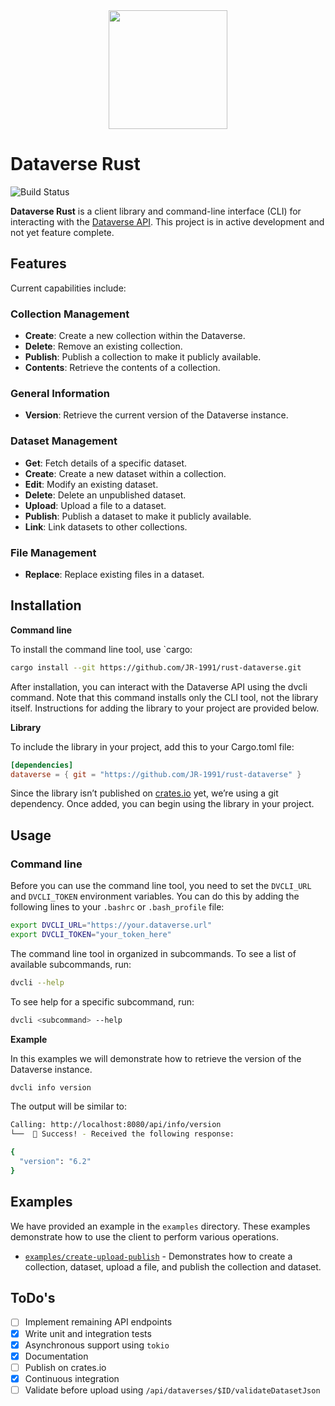 <div align="center">
  <img src="./static/image.png" width="190">
</div>

# Dataverse Rust

![Build Status](https://github.com/JR-1991/rust-dataverse/actions/workflows/tests.yml/badge.svg)

**Dataverse Rust** is a client library and command-line interface (CLI) for interacting with
the [Dataverse API](https://guides.dataverse.org/en/latest/api/). This project is in active development and not yet
feature complete.

## Features

Current capabilities include:

### Collection Management

- **Create**: Create a new collection within the Dataverse.
- **Delete**: Remove an existing collection.
- **Publish**: Publish a collection to make it publicly available.
- **Contents**: Retrieve the contents of a collection.

### General Information

- **Version**: Retrieve the current version of the Dataverse instance.

### Dataset Management

- **Get**: Fetch details of a specific dataset.
- **Create**: Create a new dataset within a collection.
- **Edit**: Modify an existing dataset.
- **Delete**: Delete an unpublished dataset.
- **Upload**: Upload a file to a dataset.
- **Publish**: Publish a dataset to make it publicly available.
- **Link**: Link datasets to other collections.

### File Management

- **Replace**: Replace existing files in a dataset.

## Installation

**Command line**

To install the command line tool, use `cargo:

```bash
cargo install --git https://github.com/JR-1991/rust-dataverse.git
```

After installation, you can interact with the Dataverse API using the dvcli command. Note that this command installs only the CLI tool, not the library itself. Instructions for adding the library to your project are provided below.

**Library**

To include the library in your project, add this to your Cargo.toml file:

```toml
[dependencies]
dataverse = { git = "https://github.com/JR-1991/rust-dataverse" }
```

Since the library isn’t published on [crates.io](https://crates.io) yet, we’re using a git dependency. Once added, you can begin using the library in your project.

## Usage

### Command line

Before you can use the command line tool, you need to set the `DVCLI_URL` and `DVCLI_TOKEN` environment variables. You
can do this by adding the following lines to your `.bashrc` or `.bash_profile` file:

```bash
export DVCLI_URL="https://your.dataverse.url"
export DVCLI_TOKEN="your_token_here"
```

The command line tool in organized in subcommands. To see a list of available subcommands, run:

```bash
dvcli --help
```

To see help for a specific subcommand, run:

```bash
dvcli <subcommand> --help
```

**Example**

In this examples we will demonstrate how to retrieve the version of the Dataverse instance.

```bash
dvcli info version
```

The output will be similar to:

```bash
Calling: http://localhost:8080/api/info/version
└──  🎉 Success! - Received the following response:

{
  "version": "6.2"
}
```

## Examples

We have provided an example in the `examples` directory. These examples demonstrate how to use the client to perform
various operations.

* [`examples/create-upload-publish`](examples/create-upload-publish) - Demonstrates how to create a collection, dataset,
  upload a file, and publish the collection and dataset.

## ToDo's

- [ ] Implement remaining API endpoints
- [x] Write unit and integration tests
- [x] Asynchronous support using `tokio`
- [x] Documentation
- [ ] Publish on crates.io
- [x] Continuous integration
- [ ] Validate before upload using `/api/dataverses/$ID/validateDatasetJson`
